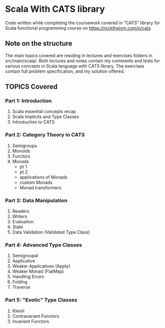# Scala With CATS library

Code written while completing the coursework covered in "CATS" library for Scala functional programming course on https://rockthejvm.com/p/cats

## Note on the structure

The main topics covered are residing in lectures and exercises folders in src/main/scala/. Both lectures and notes contain my comments and tests for various concepts in Scala language with CATS library. The exercises contain full problem specification, and my solution offered.

## TOPICS Covered 

### Part 1: Introduction

1. Scala essential concepts recap
2. Scala Implicits and Type Classes
3. Introduction to CATS

### Part 2: Category Theory in CATS

1. Semigroups
2. Monoids
3. Functors
4. Monads 
    - pt 1
    - pt 2
    - applications of Monads
    - custom Monads
    - Monad transformers
    
    
### Part 3: Data Manipulation
1. Readers
2. Writers
3. Evaluation
4. State
5. Data Validation (Validated Type Class)

### Part 4: Advanced Type Classes
1. Semigroupal
2. Applicative
3. Weaker Applicatives (Apply)
4. Weaker Monad (FlatMap)
5. Handling Errors
6. Folding
7. Traverse

### Part 5: "Exotic" Type Classes
1. Kleisli
2. Contravariant Functors
2. Invariant Functors
